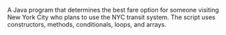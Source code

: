 A Java program that determines the best fare option for someone visiting New York City who plans to use the NYC transit system. The script uses constructors, methods, conditionals, loops, and arrays.
